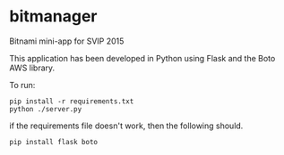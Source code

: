 # bitmanager
Bitnami mini-app for SVIP 2015

This application has been developed in Python using Flask and the Boto AWS library.

To run:
```
pip install -r requirements.txt
python ./server.py
```

if the requirements file doesn't work, then the following should.

```
pip install flask boto
```
